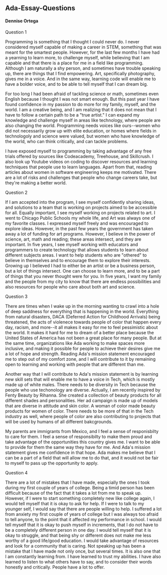 ## Ada-Essay-Questions  
#### Dennise Ortega  

Question 1  

Programming is something that I thought I could never do. I never considered myself capable of making a career 
in STEM, something that was meant for the smartest people.  However, for the last few months I have had a yearning to learn more, to
challenge myself, while believing that I am capable and that there is a place for me in a field like programming. 
Although I am naturally a shy person, and sometimes have trouble speaking up, there are things that I find empowering. Art, specifically 
photography, gives me in a voice. And in the same way, learning code will enable me to have a bolder voice, and to be able to tell myself 
that I can dream big. 

For too long I had been afraid of tackling science or math, sometimes even English because I thought I was not smart enough. But this past 
year I have found confidence in my passion to do more for my family, myself, and the world. I am a creative being, and I am realizing that
it does not mean that I have to follow a certain path to be a "true artist." I can expand my knowledge and challenge myself in areas like
technology, where people are also changing the world. Programming needs voices like ours--women who did not necessarily grow up with elite
education, or homes where fields in technologoly and science were valued, but women who have knowledge of the world, who can think 
critically, and can tackle problems.  

I have exposed myself to programming by taking advantage of any free trials offered by sources like Codeacademy, Treehouse, 
and Skillcrush. I also look up Youtube videos on coding to discover resources and learning techniques that people use to learn languages.
Apart from that, reading articles about women in software engineering keeps me motivated.  There are a lot of risks and challenges 
that people who change careers take, but they're making a better world. 

Question 2

If I am accepted into the program, I see myself confidently sharing ideas, and solutions to a team that is working on projects
aimed to be accessible for all. Equally important, I see myself working on projects related to art. I went to Chicago Public Schools my 
whole life, and Art was always one of my favorite classes. I expressed myself freely and was encouraged to explore ideas. However, in the 
past few years the government has taken away a lot of funding for art programs. However, I believe in the power of science, art, math 
and reading; these areas intersect, and they are important. In five years, I see myself working with educators and programmers to create 
technology  that allows students to learn about different subjects areas. I want to help students who are "othered" to believe in 
themselves and to encourage them to explore their interests. Growing up I believed I had to either be an artist or be a business person, 
but a lot of things intersect. One can choose to learn more, and to be a part of things that you never thought were for you. In 
five years, I want my family and the people from my city to know that there are endless possibilities and also resources for people 
who care about both art and science. 

Question 3

There are times when I wake up in the morning wanting to crawl into a hole of deep saddness for everything that is happening in the world. 
Everything from natural disasters, DACA (Deferred Action for Childhood Arrivals) being threatened, the acts of violenece towards people of 
color that happen every day, racism, and more--it all makes it easy for me to feel pessimistic about the world. It makes it hard for
me to dream of a better place because the United States of America has not been a great place for many people. But at the same time, 
organizations like Ada working to make spaces more inclusive, and making it possible for people to achieve their desires give me a lot 
of hope and strength. Reading Ada's mission statement encouraged me to step out of my comfort zone, and I will contribute to it by 
remaining open to learning and working with people that are different than me.


Another way that I will contribute to Ada's mission statement is by learning new skill sets that will enable me to have a voice in Tech, 
which is mostly made up of white males. There needs to be diversity in Tech because the people who use techonology are diverse. 
Actually, I am recently inspired by Fenty Beauty by Rihanna. She created a collection of beauty products for all 
different shades and personalities. Her ad campaign is made up of models that are diverse in attitude and skin color. A woman of color 
made beauty products for women of color. There needs to be more of that in the Tech industry as well, where people of color are also 
contributing to projects that will be used by humans of all different bakcgrounds.  

My parents are immigrants from Mexico, and I feel a sense of responisbilty to care for them. I feel a sense of responsibilty to make them 
proud and take advantage of the opportunities this country gives me. I want to be able to provide for them the same way they have for me. 
And Ada's mission statement gives me confidence in that hope. Ada makes me believe that I can be a part of a field that will allow me to 
do that, and it would not be fair to myself to pass up the opportunity to apply. 

Question 4 

There are a lot of mistakes that I have made, especially the ones I took during my first couple of years of college. Being a timid 
person has been difficult because of the fact that it takes a lot from me to speak up. However, if I were to start something completely
new like college again, I would tell myself that it is okay to ask for help. If I were to talk to my younger self, I would say that 
there are people willing to help. I suffered a lot from anxiety my first couple of years of college but I was always too afraid to tell 
anyone, to the point that it affected my performance in school. I would tell myself that it is okay to push myself in increments, that I 
do not have to be a completely different person in one day. I would tell myself that it is okay to struggle, and that being shy or 
different does not make me less worthy of a good life/good education. I would take advantage of resources and look for a community that
is caring. Not speaking up has been a mistake that I have made not only once, but several times. It is also one that I am constantly 
learning from. I have learned to trust my abilities. I have also learned to listen to what others have to say, and to consider 
their words honestly and critically. People have a lot to offer. 


